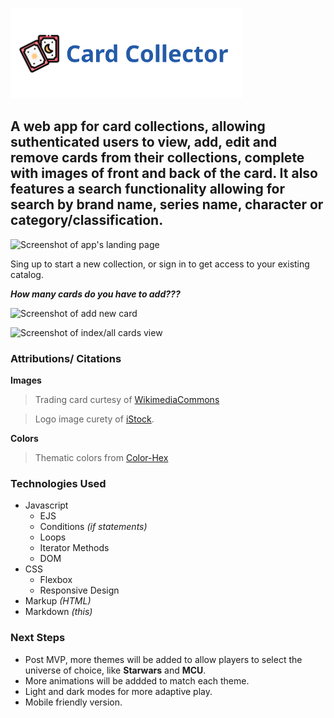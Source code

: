 
![Card Collector Logo](public/assets/CardCollector-logo.png)
## A web app for card collections, allowing suthenticated users to view, add, edit and remove cards from their collections, complete with images of front and back of the card. It also features a search functionality allowing for search by brand name, series name, character or category/classification. 


![Screenshot of app's landing page]()

Sing up to start a new collection, or sign in to get access to your existing catalog. 

**_How many cards do you have to add???_**

![Screenshot of add new card]()

![Screenshot of index/all cards view]()

### Attributions/ Citations
**Images** 

>Trading card curtesy of [WikimediaCommons][link]

[link]:https://commons.wikimedia.org/wiki/File:Harry_Potter_wordmark.svg

>Logo image curety of [iStock][link].

[link]:https://www.istockphoto.com/

**Colors**

> Thematic colors from [Color-Hex][site]

[site]: https://www.istockphoto.com/

### Technologies Used
* Javascript
     * EJS 
     * Conditions *(if statements)*
     * Loops
     * Iterator Methods
     * DOM
* CSS
    * Flexbox
    * Responsive Design
*  Markup *(HTML)*
* Markdown *(this)*


### Next Steps
* Post MVP, more themes will be added to allow players to select the universe of choice, like **Starwars** and **MCU**. 
* More animations will be addded to match each theme. 
* Light and dark modes for more adaptive play.  
* Mobile friendly version.
